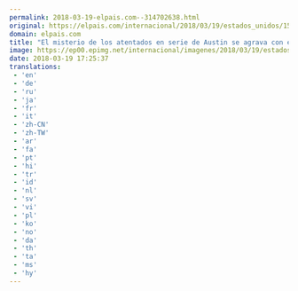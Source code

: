 ```yaml
---
permalink: 2018-03-19-elpais.com--314702638.html
original: https://elpais.com/internacional/2018/03/19/estados_unidos/1521431922_984331.html#?ref=rss&format=simple&link=link
domain: elpais.com
title: "El misterio de los atentados en serie de Austin se agrava con el estallido de otro paquete bomba"
image: https://ep00.epimg.net/internacional/imagenes/2018/03/19/estados_unidos/1521431922_984331_1521441163_rrss_normal.jpg
date: 2018-03-19 17:25:37
translations: 
 - 'en'
 - 'de'
 - 'ru'
 - 'ja'
 - 'fr'
 - 'it'
 - 'zh-CN'
 - 'zh-TW'
 - 'ar'
 - 'fa'
 - 'pt'
 - 'hi'
 - 'tr'
 - 'id'
 - 'nl'
 - 'sv'
 - 'vi'
 - 'pl'
 - 'ko'
 - 'no'
 - 'da'
 - 'th'
 - 'ta'
 - 'ms'
 - 'hy'
---
```


